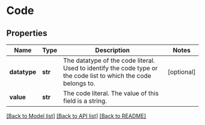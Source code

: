 # Code

## Properties
Name | Type | Description | Notes
------------ | ------------- | ------------- | -------------
**datatype** | **str** | The datatype of the code literal. Used to identify the code type or the code list to which the code belongs to. | [optional] 
**value** | **str** | The code literal. The value of this field is a string. | 

[[Back to Model list]](../README.md#documentation-for-models) [[Back to API list]](../README.md#documentation-for-api-endpoints) [[Back to README]](../README.md)

